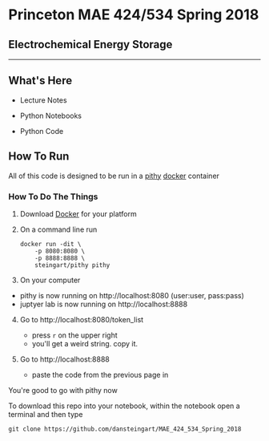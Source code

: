 # Princeton MAE 424/534 Spring 2018
## Electrochemical Energy Storage
---
## What's Here
- Lecture Notes

- Python Notebooks

- Python Code


## How To Run
All of this code is designed to be run in a [pithy](https://github.com/dansteingart/pithy) [docker]() container 
### How To Do The Things
1. Download [Docker](https://www.docker.com/community-edition) for your platform

2. On a command line run
    ```
    docker run -dit \
        -p 8080:8080 \
        -p 8888:8888 \
        steingart/pithy pithy
    ```
    
3. On your computer 
 - pithy is now running on http://localhost:8080 (user:user, pass:pass) 
 - juptyer lab is now running on http://localhost:8888 

4. Go to http://localhost:8080/token_list
    - press `r` on the upper right
    - you'll get a weird string. copy it.

5. Go to http://localhost:8888
    - paste the code from the previous page in
    
You're good to go with pithy now
    
To download this repo into your notebook, within the notebook open a terminal and then type
```
git clone https://github.com/dansteingart/MAE_424_534_Spring_2018
```